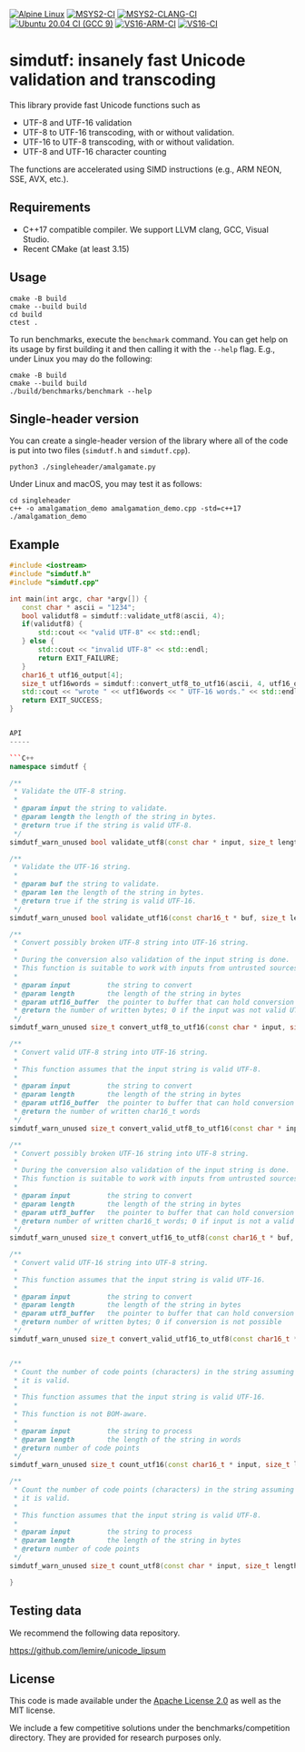 [![Alpine Linux](https://github.com/lemire/simdutf/actions/workflows/alpine.yml/badge.svg)](https://github.com/lemire/simdutf/actions/workflows/alpine.yml)
[![MSYS2-CI](https://github.com/lemire/simdutf/actions/workflows/msys2.yml/badge.svg)](https://github.com/lemire/simdutf/actions/workflows/msys2.yml)
[![MSYS2-CLANG-CI](https://github.com/lemire/simdutf/actions/workflows/msys2-clang.yml/badge.svg)](https://github.com/lemire/simdutf/actions/workflows/msys2-clang.yml)
[![Ubuntu 20.04 CI (GCC 9)](https://github.com/lemire/simdutf/actions/workflows/ubuntu20sani.yml/badge.svg)](https://github.com/lemire/simdutf/actions/workflows/ubuntu20sani.yml)
[![VS16-ARM-CI](https://github.com/lemire/simdutf/actions/workflows/vs16-arm-ci.yml/badge.svg)](https://github.com/lemire/simdutf/actions/workflows/vs16-arm-ci.yml)
[![VS16-CI](https://github.com/lemire/simdutf/actions/workflows/vs16-ci.yml/badge.svg)](https://github.com/lemire/simdutf/actions/workflows/vs16-ci.yml)

simdutf: insanely fast Unicode validation and transcoding
===============================================

This library provide fast Unicode functions such as

- UTF-8 and UTF-16 validation
- UTF-8 to UTF-16 transcoding, with or without validation.
- UTF-16 to UTF-8 transcoding, with or without validation.
- UTF-8 and UTF-16 character counting

The functions are accelerated using SIMD instructions
(e.g., ARM NEON, SSE, AVX, etc.).

Requirements
-------

- C++17 compatible compiler. We support LLVM clang, GCC, Visual Studio.
- Recent CMake (at least 3.15)

Usage
-------

```
cmake -B build
cmake --build build
cd build
ctest .
```

To run benchmarks, execute the `benchmark` command. You can get help on its
usage by first building it and then calling it with the `--help` flag.
E.g., under Linux you may do the following:

```
cmake -B build
cmake --build build
./build/benchmarks/benchmark --help
```

Single-header version
----------------------

You can create a single-header version of the library where
all of the code is put into two files (`simdutf.h` and `simdutf.cpp`).

```
python3 ./singleheader/amalgamate.py
```

Under Linux and macOS, you may test it as follows:

```
cd singleheader
c++ -o amalgamation_demo amalgamation_demo.cpp -std=c++17
./amalgamation_demo
```

Example
---------

```C++
#include <iostream>
#include "simdutf.h"
#include "simdutf.cpp"

int main(int argc, char *argv[]) {
   const char * ascii = "1234";
   bool validutf8 = simdutf::validate_utf8(ascii, 4);
   if(validutf8) {
       std::cout << "valid UTF-8" << std::endl;
   } else {
       std::cout << "invalid UTF-8" << std::endl;
       return EXIT_FAILURE;
   }
   char16_t utf16_output[4];
   size_t utf16words = simdutf::convert_utf8_to_utf16(ascii, 4, utf16_output);
   std::cout << "wrote " << utf16words << " UTF-16 words." << std::endl;
   return EXIT_SUCCESS;
}


API
-----

```C++
namespace simdutf {

/**
 * Validate the UTF-8 string.
 *
 * @param input the string to validate.
 * @param length the length of the string in bytes.
 * @return true if the string is valid UTF-8.
 */
simdutf_warn_unused bool validate_utf8(const char * input, size_t length) noexcept;

/**
 * Validate the UTF-16 string.
 *
 * @param buf the string to validate.
 * @param len the length of the string in bytes.
 * @return true if the string is valid UTF-16.
 */
simdutf_warn_unused bool validate_utf16(const char16_t * buf, size_t len) noexcept;

/**
 * Convert possibly broken UTF-8 string into UTF-16 string.
 *
 * During the conversion also validation of the input string is done.
 * This function is suitable to work with inputs from untrusted sources.
 *
 * @param input         the string to convert
 * @param length        the length of the string in bytes
 * @param utf16_buffer  the pointer to buffer that can hold conversion result
 * @return the number of written bytes; 0 if the input was not valid UTF-8 string
 */
simdutf_warn_unused size_t convert_utf8_to_utf16(const char * input, size_t length, char16_t* utf16_output) noexcept;

/**
 * Convert valid UTF-8 string into UTF-16 string.
 *
 * This function assumes that the input string is valid UTF-8.
 *
 * @param input         the string to convert
 * @param length        the length of the string in bytes
 * @param utf16_buffer  the pointer to buffer that can hold conversion result
 * @return the number of written char16_t words
 */
simdutf_warn_unused size_t convert_valid_utf8_to_utf16(const char * input, size_t length, char16_t* utf16_buffer) noexcept;

/**
 * Convert possibly broken UTF-16 string into UTF-8 string.
 *
 * During the conversion also validation of the input string is done.
 * This function is suitable to work with inputs from untrusted sources.
 *
 * @param input         the string to convert
 * @param length        the length of the string in bytes
 * @param utf8_buffer   the pointer to buffer that can hold conversion result
 * @return number of written char16_t words; 0 if input is not a valid UTF-16 string
 */
simdutf_warn_unused size_t convert_utf16_to_utf8(const char16_t * buf, size_t len, char* utf8_buffer) noexcept;

/**
 * Convert valid UTF-16 string into UTF-8 string.
 *
 * This function assumes that the input string is valid UTF-16.
 *
 * @param input         the string to convert
 * @param length        the length of the string in bytes
 * @param utf8_buffer   the pointer to buffer that can hold conversion result
 * @return number of written bytes; 0 if conversion is not possible
 */
simdutf_warn_unused size_t convert_valid_utf16_to_utf8(const char16_t * buf, size_t len, char* utf8_buffer) noexcept;


/**
 * Count the number of code points (characters) in the string assuming that
 * it is valid.
 *
 * This function assumes that the input string is valid UTF-16.
 *
 * This function is not BOM-aware.
 *
 * @param input         the string to process
 * @param length        the length of the string in words
 * @return number of code points
 */
simdutf_warn_unused size_t count_utf16(const char16_t * input, size_t length) noexcept;

/**
 * Count the number of code points (characters) in the string assuming that
 * it is valid.
 *
 * This function assumes that the input string is valid UTF-8.
 *
 * @param input         the string to process
 * @param length        the length of the string in bytes
 * @return number of code points
 */
simdutf_warn_unused size_t count_utf8(const char * input, size_t length) noexcept;

}
```

Testing data
------------

We recommend the following data repository.

https://github.com/lemire/unicode_lipsum

License
-------

This code is made available under the [Apache License 2.0](https://www.apache.org/licenses/LICENSE-2.0.html) as well as the MIT license.

We include a few competitive solutions under the benchmarks/competition directory. They are provided for
research purposes only.
